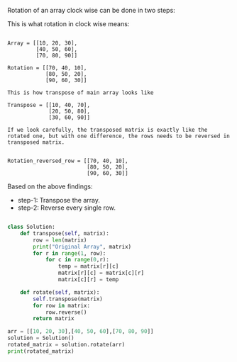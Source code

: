 Rotation of an array clock wise can be done in two steps:

This is what rotation in clock wise means:

```

Array = [[10, 20, 30],
         [40, 50, 60],
         [70, 80, 90]]

Rotation = [[70, 40, 10],
            [80, 50, 20],
            [90, 60, 30]]

This is how transpose of main array looks like

Transpose = [[10, 40, 70],
             [20, 50, 80],
             [30, 60, 90]]

If we look carefully, the transposed matrix is exactly like the rotated one, but with one difference, the rows needs to be reversed in transposed matrix.


Rotation_reversed_row = [[70, 40, 10],
                         [80, 50, 20],
                         [90, 60, 30]]

```

Based on the above findings:

- step-1: Transpose the array.
- step-2: Reverse every single row.

```py

class Solution:
    def transpose(self, matrix):
        row = len(matrix)
        print("Original Array", matrix)
        for r in range(1, row):
            for c in range(0,r):
                temp = matrix[r][c]
                matrix[r][c] = matrix[c][r]
                matrix[c][r] = temp

    def rotate(self, matrix):
        self.transpose(matrix)
        for row in matrix:
            row.reverse()
        return matrix

arr = [[10, 20, 30],[40, 50, 60],[70, 80, 90]]
solution = Solution()
rotated_matrix = solution.rotate(arr)
print(rotated_matrix)
```
